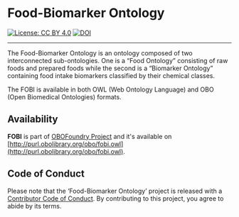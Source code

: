 # Food-Biomarker Ontology

[![License: CC BY 4.0](https://img.shields.io/badge/License-CC%20BY%204.0-lightgrey.svg)](https://creativecommons.org/licenses/by/4.0/)
[![DOI](https://img.shields.io/badge/DOI-https%3A%2F%2Fdoi.org%2F10.1093%2Fdataba%2Fbaaa033-blue)](https://doi.org/10.1093/databa/baaa033)

---

The Food-Biomarker Ontology is an ontology composed of two interconnected sub-ontologies. One is a “Food Ontology” consisting of raw foods and prepared foods while the second is a “Biomarker Ontology” containing food intake biomarkers classified by their chemical classes. 

The FOBI is available in both OWL (Web Ontology Language) and OBO (Open Biomedical Ontologies) formats.

## Availability

**FOBI** is part of [OBOFoundry Project](http://www.obofoundry.org/) and it's available on [http://purl.obolibrary.org/obo/fobi.owl](http://purl.obolibrary.org/obo/fobi.owl).  

## Code of Conduct

Please note that the ‘Food-Biomarker Ontology’ project is released with a [Contributor Code
of
Conduct](https://github.com/pcastellanoescuder/FoodBiomarkerOntology/blob/master/CODE_OF_CONDUCT.md).
By contributing to this project, you agree to abide by its terms.
